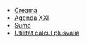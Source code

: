 * [Creama](/economia/creama.html)
* [Agenda XXI](/economia/agenda-xxi.html)
* [Suma](/economia/suma.html)
* [Utilitat c&agrave;lcul plusvalia](/economia/utilitat-calcul-plusvalia.html)